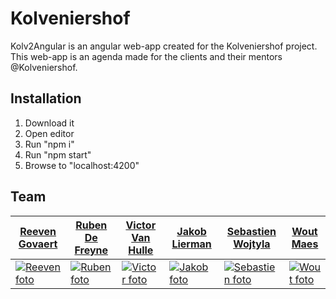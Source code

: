 # Kolveniershof

Kolv2Angular is an angular web-app created for the Kolveniershof project. This web-app is an agenda made for the clients and their mentors @Kolveniershof.

## Installation

1. Download it
2. Open editor
3. Run "npm i"
4. Run "npm start"
5. Browse to "localhost:4200"

## Team
| <a href="https://github.com/reeveng" target="_blank">**Reeven Govaert**</a> | <a href="https://github.com/RubenDeFreyne" target="_blank">**Ruben De Freyne**</a>  | <a href="https://github.com/VictorOwnt" target="_blank">**Victor Van Hulle**</a> | <a href="https://github.com/JakobLierman" target="_blank">**Jakob Lierman**</a> | <a href="https://github.com/SWeB06" target="_blank">**Sebastien Wojtyla**</a> |<a href="https://github.com/WoutMaes" target="_blank">**Wout Maes**</a> |
| --- | --- | --- | --- | --- | --- |
| [![Reeven foto](https://avatars3.githubusercontent.com/u/36441093?s=460&v=4)](https://github.com/reeveng)| [![Ruben foto](https://avatars2.githubusercontent.com/u/25815999?s=460&v=4)](https://github.com/RubenDeFreyne) | [![Victor foto](https://avatars2.githubusercontent.com/u/17174095?s=460&v=4)](https://github.com/VictorOwnt) | [![Jakob foto](https://avatars2.githubusercontent.com/u/25779630?s=460&v=4)](https://github.com/JakobLierman) | [![Sebastien foto](https://avatars2.githubusercontent.com/u/36441058?s=460&v=4)](https://github.com/SWeB06) | [![Wout foto](https://avatars0.githubusercontent.com/u/36442271?s=460&v=4)](https://github.com/WoutMaes) 
